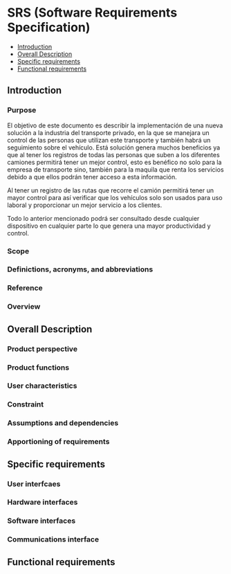 # SRS (Software Requirements Specification)

  - [Introduction](#Introduction)
  - [Overall Description](#Overall-Description)
  - [Specific requirements](#Specific-requirements)
  - [Functional requirements](#Functional-requirements)
  
  ## Introduction ##
  
  ### Purpose 
El objetivo de este documento es describir la implementación de una nueva solución a la industria del transporte privado, en la que se manejara un control de las personas que utilizan este transporte y también habrá un seguimiento sobre el vehículo. Está solución genera muchos beneficios ya que al tener los registros de todas las personas que suben a los diferentes camiones permitirá tener un mejor control, esto es benéfico no solo para la empresa de transporte sino, también para la maquila que renta los servicios debido a que ellos podrán tener acceso a esta información.

Al tener un registro de las rutas que recorre el camión permitirá tener un mayor control para así verificar que los vehículos solo son usados para uso laboral y proporcionar un mejor servicio a los clientes.

Todo lo anterior mencionado podrá ser consultado desde cualquier dispositivo en cualquier parte lo que genera una mayor productividad y control.

  
  ### Scope
  
  ### Definictions, acronyms, and abbreviations
  
  ### Reference
  
  ### Overview
  
  ## Overall Description ##
  
  ### Product perspective
  
  ### Product functions
  
  ### User characteristics
  
  ### Constraint
  
  ### Assumptions and dependencies
  
  ### Apportioning of requirements
  
  ## Specific requirements ##
  
  ### User interfcaes
  
  ### Hardware interfaces
  
  ### Software interfaces
  
  ### Communications interface
  
  ## Functional requirements ##
  
  
